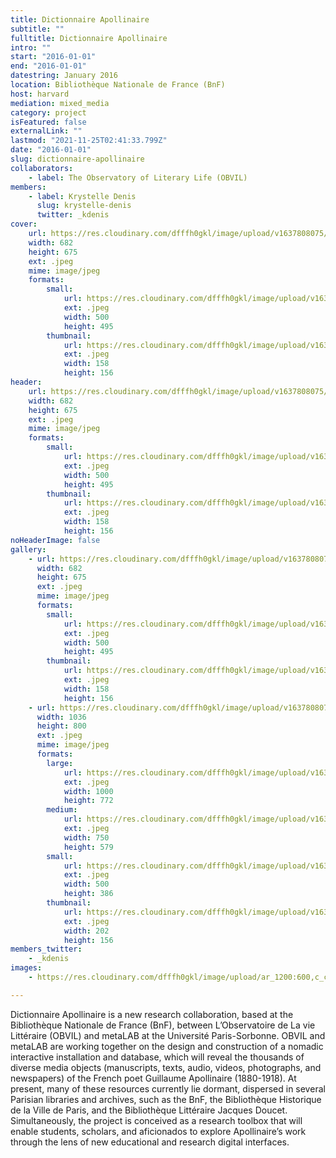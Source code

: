 ```yaml
---
title: Dictionnaire Apollinaire
subtitle: ""
fulltitle: Dictionnaire Apollinaire
intro: ""
start: "2016-01-01"
end: "2016-01-01"
datestring: January 2016
location: Bibliothèque Nationale de France (BnF)
host: harvard
mediation: mixed_media
category: project
isFeatured: false
externalLink: ""
lastmod: "2021-11-25T02:41:33.799Z"
date: "2016-01-01"
slug: dictionnaire-apollinaire
collaborators:
    - label: The Observatory of Literary Life (OBVIL)
members:
    - label: Krystelle Denis
      slug: krystelle-denis
      twitter: _kdenis
cover:
    url: https://res.cloudinary.com/dfffh0gkl/image/upload/v1637808075/dictionnaire_2472697bd2.jpg
    width: 682
    height: 675
    ext: .jpeg
    mime: image/jpeg
    formats:
        small:
            url: https://res.cloudinary.com/dfffh0gkl/image/upload/v1637808076/small_dictionnaire_2472697bd2.jpg
            ext: .jpeg
            width: 500
            height: 495
        thumbnail:
            url: https://res.cloudinary.com/dfffh0gkl/image/upload/v1637808076/thumbnail_dictionnaire_2472697bd2.jpg
            ext: .jpeg
            width: 158
            height: 156
header:
    url: https://res.cloudinary.com/dfffh0gkl/image/upload/v1637808075/dictionnaire_2472697bd2.jpg
    width: 682
    height: 675
    ext: .jpeg
    mime: image/jpeg
    formats:
        small:
            url: https://res.cloudinary.com/dfffh0gkl/image/upload/v1637808076/small_dictionnaire_2472697bd2.jpg
            ext: .jpeg
            width: 500
            height: 495
        thumbnail:
            url: https://res.cloudinary.com/dfffh0gkl/image/upload/v1637808076/thumbnail_dictionnaire_2472697bd2.jpg
            ext: .jpeg
            width: 158
            height: 156
noHeaderImage: false
gallery:
    - url: https://res.cloudinary.com/dfffh0gkl/image/upload/v1637808075/dictionnaire_2472697bd2.jpg
      width: 682
      height: 675
      ext: .jpeg
      mime: image/jpeg
      formats:
        small:
            url: https://res.cloudinary.com/dfffh0gkl/image/upload/v1637808076/small_dictionnaire_2472697bd2.jpg
            ext: .jpeg
            width: 500
            height: 495
        thumbnail:
            url: https://res.cloudinary.com/dfffh0gkl/image/upload/v1637808076/thumbnail_dictionnaire_2472697bd2.jpg
            ext: .jpeg
            width: 158
            height: 156
    - url: https://res.cloudinary.com/dfffh0gkl/image/upload/v1637808075/dictionnaire2_9e9433fdb6.jpg
      width: 1036
      height: 800
      ext: .jpeg
      mime: image/jpeg
      formats:
        large:
            url: https://res.cloudinary.com/dfffh0gkl/image/upload/v1637808076/large_dictionnaire2_9e9433fdb6.jpg
            ext: .jpeg
            width: 1000
            height: 772
        medium:
            url: https://res.cloudinary.com/dfffh0gkl/image/upload/v1637808076/medium_dictionnaire2_9e9433fdb6.jpg
            ext: .jpeg
            width: 750
            height: 579
        small:
            url: https://res.cloudinary.com/dfffh0gkl/image/upload/v1637808077/small_dictionnaire2_9e9433fdb6.jpg
            ext: .jpeg
            width: 500
            height: 386
        thumbnail:
            url: https://res.cloudinary.com/dfffh0gkl/image/upload/v1637808076/thumbnail_dictionnaire2_9e9433fdb6.jpg
            ext: .jpeg
            width: 202
            height: 156
members_twitter:
    - _kdenis
images:
    - https://res.cloudinary.com/dfffh0gkl/image/upload/ar_1200:600,c_crop/c_limit,h_1200,w_600/v1637808075/dictionnaire_2472697bd2.jpg

---
```

Dictionnaire Apollinaire is a new research collaboration, based at the Bibliothèque Nationale de France (BnF), between L’Observatoire de La vie Littéraire (OBVIL) and metaLAB at the Université Paris-Sorbonne. OBVIL and metaLAB are working together on the design and construction of a nomadic interactive installation and database, which will reveal the thousands of diverse media objects (manuscripts, texts, audio, videos, photographs, and newspapers) of the French poet Guillaume Apollinaire (1880-1918). At present, many of these resources currently lie dormant, dispersed in several Parisian libraries and archives, such as the BnF, the Bibliothèque Historique de la Ville de Paris, and the Bibliothèque Littéraire Jacques Doucet. Simultaneously, the project is conceived as a research toolbox that will enable students, scholars, and aficionados to explore Apollinaire’s work through the lens of new educational and research digital interfaces.